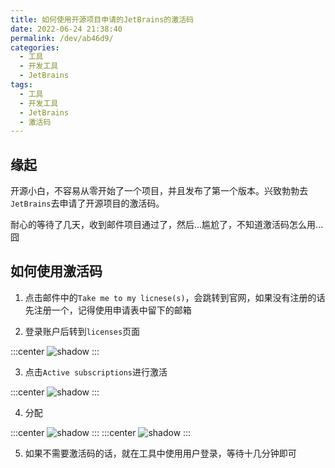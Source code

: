 ```yaml
---
title: 如何使用开源项目申请的JetBrains的激活码
date: 2022-06-24 21:38:40
permalink: /dev/ab46d9/
categories:
  - 工具
  - 开发工具
  - JetBrains
tags:
  - 工具
  - 开发工具
  - JetBrains
  - 激活码
---
```


## 缘起

开源小白，不容易从零开始了一个项目，并且发布了第一个版本。兴致勃勃去`JetBrains`去申请了开源项目的激活码。

耐心的等待了几天，收到邮件项目通过了，然后...尴尬了，不知道激活码怎么用...囧

<!-- more -->

<InArticleAdsense
    data-ad-client="ca-pub-1725717718088510"
    data-ad-slot="7426219401">
</InArticleAdsense>

## 如何使用激活码

1. 点击邮件中的`Take me to my licnese(s)`，会跳转到官网，如果没有注册的话先注册一个，记得使用申请表中留下的邮箱

2. 登录账户后转到`licenses`页面

:::center
![shadow](https://cdn.staticaly.com/gh/xingcxb/blog_img@blog1/%E5%BC%80%E5%8F%91%E5%B7%A5%E5%85%B7/JetBrains/licenses/1.png)
:::

3. 点击`Active subscriptions`进行激活

:::center
![shadow](https://cdn.staticaly.com/gh/xingcxb/blog_img@blog1/%E5%BC%80%E5%8F%91%E5%B7%A5%E5%85%B7/JetBrains/licenses/2.png)
:::

4. 分配

:::center
![shadow](https://cdn.staticaly.com/gh/xingcxb/blog_img@blog1/%E5%BC%80%E5%8F%91%E5%B7%A5%E5%85%B7/JetBrains/licenses/3.png)
:::
:::center
![shadow](https://cdn.staticaly.com/gh/xingcxb/blog_img@blog1/%E5%BC%80%E5%8F%91%E5%B7%A5%E5%85%B7/JetBrains/licenses/4.png)
:::

5. 如果不需要激活码的话，就在工具中使用用户登录，等待十几分钟即可

